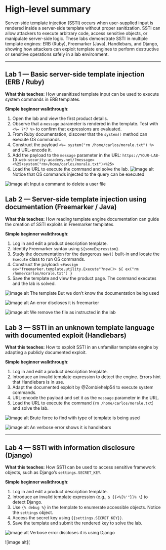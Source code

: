# High-level summary

Server-side template injection (SSTI) occurs when user-supplied input is rendered inside a server-side template without proper sanitization. SSTI can allow attackers to execute arbitrary code, access sensitive objects, or manipulate server-side logic. These labs demonstrate SSTI in multiple template engines: ERB (Ruby), Freemarker (Java), Handlebars, and Django, showing how attackers can exploit template engines to perform destructive or sensitive operations safely in a lab environment.

---

## Lab 1 — Basic server-side template injection (ERB / Ruby)

**What this teaches:** How unsanitized template input can be used to execute system commands in ERB templates.

**Simple beginner walkthrough:**

1. Open the lab and view the first product details.
2. Observe that a `message` parameter is rendered in the template. Test with `<%= 7*7 %>` to confirm that expressions are evaluated.
3. From Ruby documentation, discover that the `system()` method can execute OS commands.
4. Construct the payload `<%= system("rm /home/carlos/morale.txt") %>` and URL-encode it.
5. Add the payload to the `message` parameter in the URL:
   `https://YOUR-LAB-ID.web-security-academy.net/?message=<%25+system("rm+/home/carlos/morale.txt")+%25>`
6. Load the URL to execute the command and solve the lab.
![image alt](https://github.com/Lispectree/web-sec/blob/f3b5431ec59b77905e0167b5eb2fcec0b9553971/web-security-labs/labs/server-side-template-injection/SSTI%20LAB1%20PHOTO1.jpg)
Notice that OS commands injected to the query can be executed


![image alt](https://github.com/Lispectree/web-sec/blob/3b0b1bac453e880618c0e12bbb8a2120b3f49ac8/web-security-labs/labs/server-side-template-injection/SSTI%20LAB1%20PHOTO2.jpg)
Input a command to delete a user file



## Lab 2 — Server-side template injection using documentation (Freemarker / Java)

**What this teaches:** How reading template engine documentation can guide the creation of SSTI exploits in Freemarker templates.

**Simple beginner walkthrough:**

1. Log in and edit a product description template.
2. Identify Freemarker syntax using `${someExpression}`.
3. Study the documentation for the dangerous `new()` built-in and locate the `Execute` class to run OS commands.
4. Construct the payload:
   `<#assign ex="freemarker.template.utility.Execute"?new()> ${ ex("rm /home/carlos/morale.txt") }`
5. Save the template and view the product page. The command executes and the lab is solved.

![image alt](https://github.com/Lispectree/web-sec/blob/564e8b26e65374170a1ccc6eec3cd54e546ff492/web-security-labs/labs/server-side-template-injection/SSTI%20LAB2%20PHOTO1.jpg)
The template
But we don’t know the documentation being used


![image alt](https://github.com/Lispectree/web-sec/blob/37eb03c3d2b776e40e6d8c3ff307b83c303ef87e/web-security-labs/labs/server-side-template-injection/SSTI%20LAB2%20PHOTO2.jpg)
An error discloses it is freemarker


![image alt](https://github.com/Lispectree/web-sec/blob/d685ff20541e5c9f56c9add35f4be23429ebf185/web-security-labs/labs/server-side-template-injection/SSTI%20LAB2%20PHOTO3.jpg)
We remove the file as instructed in the lab


## Lab 3 — SSTI in an unknown template language with documented exploit (Handlebars)

**What this teaches:** How to exploit SSTI in an unfamiliar template engine by adapting a publicly documented exploit.

**Simple beginner walkthrough:**

1. Log in and edit a product description template.
2. Introduce an invalid template expression to detect the engine. Errors hint that Handlebars is in use.
3. Adapt the documented exploit by @Zombiehelp54 to execute system commands.
4. URL-encode the payload and set it as the `message` parameter in the URL.
5. Load the URL to execute the command (`rm /home/carlos/morale.txt`) and solve the lab.

![image alt](https://github.com/Lispectree/web-sec/blob/853fc0ce8ae45a03b3a60c4126dd44940fdab95c/web-security-labs/labs/server-side-template-injection/SSTI%20LAB3%20PHOTO1.jpg)
Brute force to find with type of template is being used


![image alt](https://github.com/Lispectree/web-sec/blob/a6134526b6f766f240db44e2be343074ccd88a7e/web-security-labs/labs/server-side-template-injection/SSTI%20LAB3%20PHOTO2.jpg)
An verbose error shows it is handlebars


---

## Lab 4 — SSTI with information disclosure (Django)

**What this teaches:** How SSTI can be used to access sensitive framework objects, such as Django’s `settings.SECRET_KEY`.

**Simple beginner walkthrough:**

1. Log in and edit a product description template.
2. Introduce an invalid template expression (e.g., `$ {{<%[%'"}}% \`) to detect Django.
3. Use `{% debug %}` in the template to enumerate accessible objects. Notice the `settings` object.
4. Access the secret key using `{{settings.SECRET_KEY}}`.
5. Save the template and submit the rendered key to solve the lab.


![image alt](https://github.com/Lispectree/web-sec/blob/5366493f37bedf9eb7fb2485eac0a6e4a4dd074c/web-security-labs/labs/server-side-template-injection/SSTI%20LAB4%20PHOTO1.jpg)
Verbose error discloses it is using Django


![image alt](


